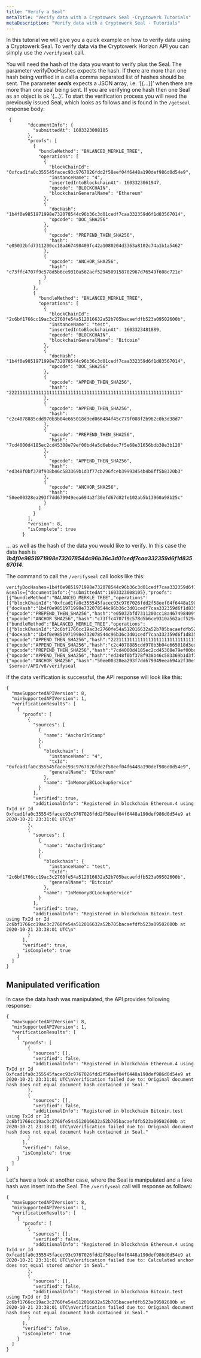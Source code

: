 ```yaml
---
title: "Verify a Seal"
metaTitle: "Verify data with a Cryptowerk Seal -Cryptowerk Tutorials"
metaDescription: "Verify data with a Cryptowerk Seal - Tutorials"
---
```


In this tutorial we will give you a quick example on how to verify data using a Cryptowerk Seal. To verify data via the Cryptowerk Horizon API you can simply use the `/verifyseal` call.

You will need the hash of the data you want to verify plus the Seal.
The parameter verifyDocHashes expects the hash. If there are more than one hash being verified in a call a comma separated list of hashes should be sent.
The parameter ***seals*** expects a JSON array, i.e. ‘[{...}]’ when there are more than one seal being sent. If you are verifying one hash then one Seal as an object is ok ‘{…}’. To start the verification process you will need the previously issued Seal, which looks as follows and is found in the `/getseal` response body:

```
 {
        "documentInfo": {
          "submittedAt": 1603323008105
        },
        "proofs": [
          {
            "bundleMethod": "BALANCED_MERKLE_TREE",
            "operations": [
              {
                "blockChainId": "0xfcad1fa0c355545facec93c9767026fdd2f58eef04f6448a190def986d0d54e9",
                "instanceName": "4",
                "insertedIntoBlockchainAt": 1603323061947,
                "opcode": "BLOCKCHAIN",
                "blockchainGeneralName": "Ethereum"
              },
              {
                "docHash": "1b4f0e9851971998e732078544c96b36c3d01cedf7caa332359d6f1d83567014",
                "opcode": "DOC_SHA256"
              },
              {
                "opcode": "PREPEND_THEN_SHA256",
                "hash": "e05032bfd7311200cc18a467498409fc42a1080204d3363a8102c74a1b1a5462"
              },
              {
                "opcode": "ANCHOR_SHA256",
                "hash": "c73ffc4707f9c578d5b6ce9310a562acf5294509158702967d76549f608c721e"
              }
            ]
          },
          {
            "bundleMethod": "BALANCED_MERKLE_TREE",
            "operations": [
              {
                "blockChainId": "2c6bf1766cc19ac3c2760fe54a512016632a52b705bacaefdfb523a09502600b",
                "instanceName": "test",
                "insertedIntoBlockchainAt": 1603323481889,
                "opcode": "BLOCKCHAIN",
                "blockchainGeneralName": "Bitcoin"
              },
              {
                "docHash": "1b4f0e9851971998e732078544c96b36c3d01cedf7caa332359d6f1d83567014",
                "opcode": "DOC_SHA256"
              },
              {
                "opcode": "APPEND_THEN_SHA256",
                "hash": "2221111111111111111111111111111111111111111111111111111111111111"
              },
              {
                "opcode": "APPEND_THEN_SHA256",
                "hash": "c2c4078885cdd970b3b04e665018d3ed066484f45c779f008f2b962c0b3d38d7"
              },
              {
                "opcode": "PREPEND_THEN_SHA256",
                "hash": "7cd4000d4185ec2cd45308e79ef00bd4a5d6ebdec7f5e68e31656bdb38e3b120"
              },
              {
                "opcode": "APPEND_THEN_SHA256",
                "hash": "ed348f0bf378f938b46c583369b1d3f77cb296fceb39993454b4b8ff5b8320b3"
              },
              {
                "opcode": "ANCHOR_SHA256",
                "hash": "50ee00328ea293f7dd679949eea694a2f30efd67d82fe102ab5b13960a98b25c"
              }
            ]
          }
        ],
        "version": 8,
        "isComplete": true
      }
```

... as well as the hash of the data you would like to verify. In this case the data hash is ***1b4f0e9851971998e732078544c96b36c3d01cedf7caa332359d6f1d83567014***.

The command to call the `/verifyseal` call looks like this:
```
verifyDocHashes=1b4f0e9851971998e732078544c96b36c3d01cedf7caa332359d6f1d83567014\
&seals={"documentInfo":{"submittedAt":1603323008105},"proofs":[{"bundleMethod":"BALANCED_MERKLE_TREE","operations":[{"blockChainId":"0xfcad1fa0c355545facec93c9767026fdd2f58eef04f6448a190def986d0d54e9","instanceName":"4","insertedIntoBlockchainAt":1603323061947,"opcode":"BLOCKCHAIN","blockchainGeneralName":"Ethereum"},{"docHash":"1b4f0e9851971998e732078544c96b36c3d01cedf7caa332359d6f1d83567014","opcode":"DOC_SHA256"},{"opcode":"PREPEND_THEN_SHA256","hash":"e05032bfd7311200cc18a467498409fc42a1080204d3363a8102c74a1b1a5462"},{"opcode":"ANCHOR_SHA256","hash":"c73ffc4707f9c578d5b6ce9310a562acf5294509158702967d76549f608c721e"}]},{"bundleMethod":"BALANCED_MERKLE_TREE","operations":[{"blockChainId":"2c6bf1766cc19ac3c2760fe54a512016632a52b705bacaefdfb523a09502600b","instanceName":"test","insertedIntoBlockchainAt":1603323481889,"opcode":"BLOCKCHAIN","blockchainGeneralName":"Bitcoin"},{"docHash":"1b4f0e9851971998e732078544c96b36c3d01cedf7caa332359d6f1d83567014","opcode":"DOC_SHA256"},{"opcode":"APPEND_THEN_SHA256","hash":"2221111111111111111111111111111111111111111111111111111111111111"},{"opcode":"APPEND_THEN_SHA256","hash":"c2c4078885cdd970b3b04e665018d3ed066484f45c779f008f2b962c0b3d38d7"},{"opcode":"PREPEND_THEN_SHA256","hash":"7cd4000d4185ec2cd45308e79ef00bd4a5d6ebdec7f5e68e31656bdb38e3b120"},{"opcode":"APPEND_THEN_SHA256","hash":"ed348f0bf378f938b46c583369b1d3f77cb296fceb39993454b4b8ff5b8320b3"},{"opcode":"ANCHOR_SHA256","hash":"50ee00328ea293f7dd679949eea694a2f30efd67d82fe102ab5b13960a98b25c"}]}],"version":8,"isComplete":true}'\
 $server/API/v8/verifyseal
```

If the data verification is successful, the API response will look like this:

```
{
  "maxSupportedAPIVersion": 8,
  "minSupportedAPIVersion": 1,
  "verificationResults": [
    {
      "proofs": [
        {
          "sources": [
            {
              "name": "AnchorInStamp"
            },
            {
              "blockchain": {
                "instanceName": "4",
                "txId": "0xfcad1fa0c355545facec93c9767026fdd2f58eef04f6448a190def986d0d54e9",
                "generalName": "Ethereum"
              },
              "name": "InMemoryBCLookupService"
            }
          ],
          "verified": true,
          "additionalInfo": "Registered in blockchain Ethereum.4 using TxId or Id 0xfcad1fa0c355545facec93c9767026fdd2f58eef04f6448a190def986d0d54e9 at 2020-10-21 23:31:01 UTC\n"
        },
        {
          "sources": [
            {
              "name": "AnchorInStamp"
            },
            {
              "blockchain": {
                "instanceName": "test",
                "txId": "2c6bf1766cc19ac3c2760fe54a512016632a52b705bacaefdfb523a09502600b",
                "generalName": "Bitcoin"
              },
              "name": "InMemoryBCLookupService"
            }
          ],
          "verified": true,
          "additionalInfo": "Registered in blockchain Bitcoin.test using TxId or Id 2c6bf1766cc19ac3c2760fe54a512016632a52b705bacaefdfb523a09502600b at 2020-10-21 23:38:01 UTC\n"
        }
      ],
      "verified": true,
      "isComplete": true
    }
  ]
}
```

## Manipulated verification

In case the data hash was manipulated, the API provides following response:

```
{
  "maxSupportedAPIVersion": 8,
  "minSupportedAPIVersion": 1,
  "verificationResults": [
    {
      "proofs": [
        {
          "sources": [],
          "verified": false,
          "additionalInfo": "Registered in blockchain Ethereum.4 using TxId or Id 0xfcad1fa0c355545facec93c9767026fdd2f58eef04f6448a190def986d0d54e9 at 2020-10-21 23:31:01 UTC\nVerification failed due to: Original document hash does not equal document hash contained in Seal."
        },
        {
          "sources": [],
          "verified": false,
          "additionalInfo": "Registered in blockchain Bitcoin.test using TxId or Id 2c6bf1766cc19ac3c2760fe54a512016632a52b705bacaefdfb523a09502600b at 2020-10-21 23:38:01 UTC\nVerification failed due to: Original document hash does not equal document hash contained in Seal."
        }
      ],
      "verified": false,
      "isComplete": true
    }
  ]
}
```

Let's have a look at another case, where the Seal is manipulated and a fake hash was insert into the Seal. The `/verifyseal` call will response as follows:

```
{
  "maxSupportedAPIVersion": 8,
  "minSupportedAPIVersion": 1,
  "verificationResults": [
    {
      "proofs": [
        {
          "sources": [],
          "verified": false,
          "additionalInfo": "Registered in blockchain Ethereum.4 using TxId or Id 0xfcad1fa0c355545facec93c9767026fdd2f58eef04f6448a190def986d0d54e9 at 2020-10-21 23:31:01 UTC\nVerification failed due to: Calculated anchor does not equal stored anchor in Seal."
        },
        {
          "sources": [],
          "verified": false,
          "additionalInfo": "Registered in blockchain Bitcoin.test using TxId or Id 2c6bf1766cc19ac3c2760fe54a512016632a52b705bacaefdfb523a09502600b at 2020-10-21 23:38:01 UTC\nVerification failed due to: Original document hash does not equal document hash contained in Seal."
        }
      ],
      "verified": false,
      "isComplete": true
    }
  ]
}
```